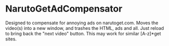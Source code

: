 # NarutoGetAdCompensator
Designed to compensate for annoying ads on narutoget.com. Moves the video(s) into a new window, and trashes the HTML, ads and all. Just reload to bring back the "next video" button. This may work for similar [A-z]*get sites.
